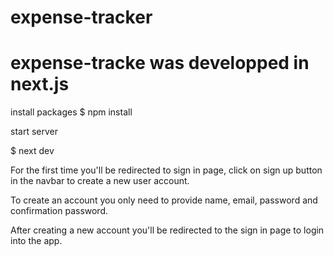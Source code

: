 # expense-tracker

# expense-tracke was developped in next.js

install packages
$ npm install

start server

$ next dev

For the first time you'll be redirected to sign in page, click on sign up button in the navbar to create a new user account.

To create an account you only need to provide name, email, password and confirmation password.

After creating a new account you'll be redirected to the sign in page to login into the app.
